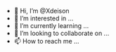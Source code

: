 - 👋 Hi, I’m @Xdeison
- 👀 I’m interested in ...
- 🌱 I’m currently learning ...
- 💞️ I’m looking to collaborate on ...
- 📫 How to reach me ...

<!---
Xdeison/Xdeison is a ✨ special ✨ repository because its `README.md` (this file) appears on your GitHub profile.
You can click the Preview link to take a look at your changes.
--->
